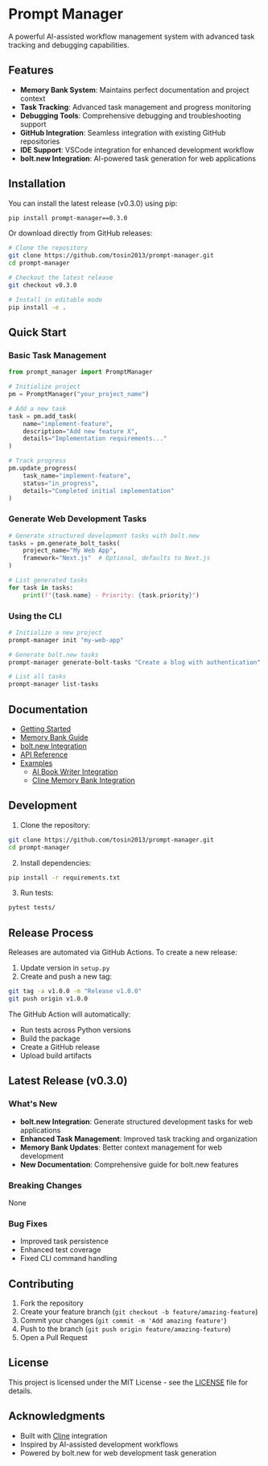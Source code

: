 # Prompt Manager

A powerful AI-assisted workflow management system with advanced task tracking and debugging capabilities.

## Features

- **Memory Bank System**: Maintains perfect documentation and project context
- **Task Tracking**: Advanced task management and progress monitoring
- **Debugging Tools**: Comprehensive debugging and troubleshooting support
- **GitHub Integration**: Seamless integration with existing GitHub repositories
- **IDE Support**: VSCode integration for enhanced development workflow
- **bolt.new Integration**: AI-powered task generation for web applications

## Installation

You can install the latest release (v0.3.0) using pip:

```bash
pip install prompt-manager==0.3.0
```

Or download directly from GitHub releases:
```bash
# Clone the repository
git clone https://github.com/tosin2013/prompt-manager.git
cd prompt-manager

# Checkout the latest release
git checkout v0.3.0

# Install in editable mode
pip install -e .
```

## Quick Start

### Basic Task Management
```python
from prompt_manager import PromptManager

# Initialize project
pm = PromptManager("your_project_name")

# Add a new task
task = pm.add_task(
    name="implement-feature",
    description="Add new feature X",
    details="Implementation requirements..."
)

# Track progress
pm.update_progress(
    task_name="implement-feature",
    status="in_progress",
    details="Completed initial implementation"
)
```

### Generate Web Development Tasks
```python
# Generate structured development tasks with bolt.new
tasks = pm.generate_bolt_tasks(
    project_name="My Web App",
    framework="Next.js"  # Optional, defaults to Next.js
)

# List generated tasks
for task in tasks:
    print(f"{task.name} - Priority: {task.priority}")
```

### Using the CLI
```bash
# Initialize a new project
prompt-manager init "my-web-app"

# Generate bolt.new tasks
prompt-manager generate-bolt-tasks "Create a blog with authentication" --framework Next.js

# List all tasks
prompt-manager list-tasks
```

## Documentation

- [Getting Started](docs/getting-started.md)
- [Memory Bank Guide](docs/ide-integrations/cline/cline-memorybank.md)
- [bolt.new Integration](docs/ide-integrations/cline/bolt-new-cline-memorybank.md)
- [API Reference](docs/api-reference.md)
- [Examples](docs/examples/)
  - [AI Book Writer Integration](docs/examples/ai-book-writer-integration.md)
  - [Cline Memory Bank Integration](docs/examples/cline-memory-bank-book-writer.md)

## Development

1. Clone the repository:
```bash
git clone https://github.com/tosin2013/prompt-manager.git
cd prompt-manager
```

2. Install dependencies:
```bash
pip install -r requirements.txt
```

3. Run tests:
```bash
pytest tests/
```

## Release Process

Releases are automated via GitHub Actions. To create a new release:

1. Update version in `setup.py`
2. Create and push a new tag:
```bash
git tag -a v1.0.0 -m "Release v1.0.0"
git push origin v1.0.0
```

The GitHub Action will automatically:
- Run tests across Python versions
- Build the package
- Create a GitHub release
- Upload build artifacts

## Latest Release (v0.3.0)

### What's New
- **bolt.new Integration**: Generate structured development tasks for web applications
- **Enhanced Task Management**: Improved task tracking and organization
- **Memory Bank Updates**: Better context management for web development
- **New Documentation**: Comprehensive guide for bolt.new features

### Breaking Changes
None

### Bug Fixes
- Improved task persistence
- Enhanced test coverage
- Fixed CLI command handling

## Contributing

1. Fork the repository
2. Create your feature branch (`git checkout -b feature/amazing-feature`)
3. Commit your changes (`git commit -m 'Add amazing feature'`)
4. Push to the branch (`git push origin feature/amazing-feature`)
5. Open a Pull Request

## License

This project is licensed under the MIT License - see the [LICENSE](LICENSE) file for details.

## Acknowledgments

- Built with [Cline](docs/ide-integrations/cline/README.md) integration
- Inspired by AI-assisted development workflows
- Powered by bolt.new for web development task generation

